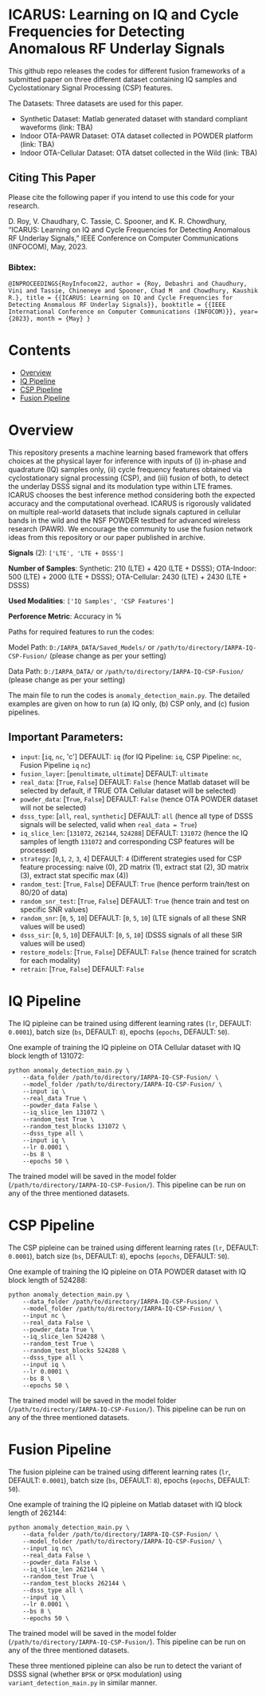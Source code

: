 # ICARUS: Learning on IQ and Cycle Frequencies for Detecting Anomalous RF Underlay Signals

This github repo releases the codes for different fusion frameworks of a submitted paper on three different dataset containing IQ samples and Cyclostationary Signal Processing (CSP) features. 

The Datasets: Three datasets are used for this paper.
* Synthetic Dataset: Matlab generated dataset with standard compliant waveforms (link: TBA)
* Indoor OTA-PAWR Dataset: OTA dataset collected in POWDER platform (link: TBA)
* Indoor OTA-Cellular Dataset: OTA datset collected in the Wild (link: TBA)

## Citing This Paper
Please cite the following paper if you intend to use this code for your research.

D. Roy, V. Chaudhary, C. Tassie, C. Spooner, and K. R. Chowdhury, “ICARUS: Learning on IQ and Cycle Frequencies for Detecting Anomalous RF Underlay Signals,” IEEE Conference on Computer Communications (INFOCOM), May, 2023.

### Bibtex:

 `@INPROCEEDINGS{RoyInfocom22,
author = {Roy, Debashri and Chaudhury, Vini and Tassie, Chineneye and Spooner, Chad M  and Chowdhury, Kaushik R.},
title = {{ICARUS: Learning on IQ and Cycle Frequencies for Detecting Anomalous RF Underlay Signals}},
booktitle = {{IEEE International Conference on Computer Communications (INFOCOM)}},
  year={2023},
  month = {May}
  }`

# Contents
* [Overview](#overview)
* [IQ Pipeline](#iq-pipeline)
* [CSP Pipeline](#csp-pipeline)
* [Fusion Pipeline](#fusion-pipeline)



# Overview
This repository presents a machine learning based framework that offers choices at the physical layer for inference with inputs of (i) in-phase and quadrature (IQ) samples only, (ii) cycle frequency features obtained via cyclostationary signal processing (CSP), and (iii) fusion of both, to detect the underlay DSSS signal and its modulation type within LTE frames. ICARUS chooses the best inference method considering both the expected accuracy and the computational overhead. ICARUS is rigorously validated on multiple real-world datasets that include signals captured in cellular bands in the wild and the NSF POWDER testbed for advanced wireless research (PAWR). We encourage the community to use the fusion network ideas from this repository or our paper published in archive.

**Signals** (2): `['LTE', 'LTE + DSSS']`

**Number of Samples**: Synthetic: 210 (LTE) + 420 (LTE + DSSS); OTA-Indoor: 500 (LTE) + 2000 (LTE + DSSS); OTA-Cellular: 2430 (LTE) + 2430 (LTE + DSSS)

**Used Modalities**: `['IQ Samples', 'CSP Features']`

**Perforence Metric**: Accuracy in %

Paths for required features to run the codes:

Model Path: `D:/IARPA_DATA/Saved_Models/` or `/path/to/directory/IARPA-IQ-CSP-Fusion/` (please change as per your setting)

Data Path: `D:/IARPA_DATA/` or `/path/to/directory/IARPA-IQ-CSP-Fusion/`  (please change as per your setting)


The main file to run the codes is `anomaly_detection_main.py`. The detailed examples are given on how to run (a) IQ only, (b) CSP only, and (c) fusion pipelines. 

## Important Parameters: 
* `input`: [`iq`, `nc`, 'c'] DEFAULT: `iq` (for IQ Pipeline: `iq`, CSP Pipeline: `nc`, Fusion Pipeline `iq` `nc`)
* `fusion_layer`: [`penultimate`, `ultimate`] DEFAULT: `ultimate`
* `real_data`: [`True`, `False`] DEFAULT: `False` (hence Matlab dataset will be selected by default, if TRUE OTA Cellular dataset will be selected)
* `powder_data`: [`True`, `False`] DEFAULT: `False` (hence OTA POWDER dataset will not be selected)
* `dsss_type`: [`all`, `real`, `synthetic`] DEFAULT: `all` (hence all type of DSSS signals will be selected, valid when `real_data = True`)
* `iq_slice_len`: [`131072`, `262144`, `524288`] DEFAULT: `131072` (hence the IQ samples of length `131072` and corresponding CSP features will be processed)
* `strategy`: [`0`,`1`, `2`, `3`, `4`] DEFAULT: `4` (Different strategies used for CSP feature processing: naive (0), 2D matrix (1), extract stat (2), 3D matrix (3), extract stat specific max (4))
* `random_test`: [`True`, `False`] DEFAULT: `True` (hence perform train/test on 80/20 of data)
* `random_snr_test`: [`True`, `False`] DEFAULT: `True` (hence train and test on specific SNR values)
* `random_snr`: [`0`, `5`, `10`] DEFAULT: [`0`, `5`, `10`] (LTE signals of all these SNR values will be used)
* `dsss_sir`: [`0`, `5`, `10`] DEFAULT: [`0`, `5`, `10`] (DSSS signals of all these SIR values will be used)
* `restore_models`: [`True`, `False`] DEFAULT: `False` (hence trained for scratch for each modality)
* `retrain`: [`True`, `False`] DEFAULT: `False`

# IQ Pipeline

The IQ pipleine can be trained using different learning rates (`lr`, DEFAULT: `0.0001`), batch size (`bs`, DEFAULT: `8`), epochs (`epochs`, DEFAULT: `50`).

One example of training the IQ pipleine on OTA Cellular dataset with IQ block length of 131072:
```
python anomaly_detection_main.py \
    --data_folder /path/to/directory/IARPA-IQ-CSP-Fusion/ \
    --model_folder /path/to/directory/IARPA-IQ-CSP-Fusion/ \
    --input iq \
    --real_data True \
    --powder_data False \
    --iq_slice_len 131072 \ 
    --random_test True \
    --random_test_blocks 131072 \
    --dsss_type all \
    --input iq \
    --lr 0.0001 \
    --bs 8 \
    --epochs 50 \
```
The trained model will be saved in the model folder (`/path/to/directory/IARPA-IQ-CSP-Fusion/`). This pipeline can be run on any of the three mentioned datasets.


# CSP Pipeline

The CSP pipleine can be trained using different learning rates (`lr`, DEFAULT: `0.0001`), batch size (`bs`, DEFAULT: `8`), epochs (`epochs`, DEFAULT: `50`).

One example of training the IQ pipleine on OTA POWDER dataset with IQ block length of 524288:
```
python anomaly_detection_main.py \
    --data_folder /path/to/directory/IARPA-IQ-CSP-Fusion/ \
    --model_folder /path/to/directory/IARPA-IQ-CSP-Fusion/ \
    --input nc \
    --real_data False \
    --powder_data True \
    --iq_slice_len 524288 \ 
    --random_test True \
    --random_test_blocks 524288 \
    --dsss_type all \
    --input iq \
    --lr 0.0001 \
    --bs 8 \
    --epochs 50 \
```
The trained model will be saved in the model folder (`/path/to/directory/IARPA-IQ-CSP-Fusion/`). This pipeline can be run on any of the three mentioned datasets.




# Fusion Pipeline
The fusion pipleine can be trained using different learning rates (`lr`, DEFAULT: `0.0001`), batch size (`bs`, DEFAULT: `8`), epochs (`epochs`, DEFAULT: `50`).

One example of training the IQ pipleine on Matlab dataset with IQ block length of 262144:
```
python anomaly_detection_main.py \
    --data_folder /path/to/directory/IARPA-IQ-CSP-Fusion/ \
    --model_folder /path/to/directory/IARPA-IQ-CSP-Fusion/ \
    --input iq nc\
    --real_data False \
    --powder_data False \
    --iq_slice_len 262144 \ 
    --random_test True \
    --random_test_blocks 262144 \
    --dsss_type all \
    --input iq \
    --lr 0.0001 \
    --bs 8 \
    --epochs 50 \
```
The trained model will be saved in the model folder (`/path/to/directory/IARPA-IQ-CSP-Fusion/`). This pipeline can be run on any of the three mentioned datasets.


These three mentioned pipleine can also be run to detect the variant of DSSS signal (whether `BPSK` or `QPSK` modulation) using `variant_detection_main.py` in similar manner. 
